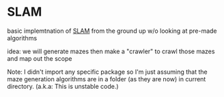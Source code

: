 # SLAM

basic implemtnation of [SLAM](https://en.wikipedia.org/wiki/Simultaneous_localization_and_mapping) from the ground up w/o looking at pre-made algorithms   

idea: we will generate mazes then make a "crawler" to crawl those mazes and map out the scope


Note: I didn't import any specific package so I'm just assuming that the maze generation algorithms are in a folder (as they are now) in current directory. (a.k.a: This is unstable code.)